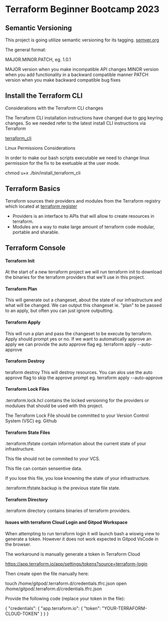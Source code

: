 # Terraform Beginner Bootcamp 2023

## Semantic Versioning
This project is going utilize semantic versioning for its tagging.
[semver.org](https://semver.org/)

The general format:

MAJOR.MINOR.PATCH, eg. 1.0.1

MAJOR version when you make incompatible API changes
MINOR version when you add functionality in a backward compatible manner
PATCH version when you make backward compatible bug fixes

## Install the Terraform CLI

Considerations with the Terraform CLI changes

The Terraform CLI installation instructions have changed 
due to gpg keyring changes. So we needed refer to the latest install CLI instructions via Terraform 

[terraform_cli](https://developer.hashicorp.com/terraform/tutorials/aws-get-started/install-cli)

Linux Permissions Considerations

In order to make our bash scripts executable we need to change linux permission for the fix to be exetuable at the user mode.
 
chmod u+x ./bin/install_terraform_cli

## Terraform Basics

Terraform sources their providers and modules from the Terraform registry which located at [terraform register](registry.terraform.io) 

* Providers is an interface to APIs that will allow to create resources in terraform.
* Modules are a way to make large amount of terraform code modular, portable and sharable.

## Terraform Console

#### Terraform Init

At the start of a new terraform project we will run terraform init to download the binaries for the terraform providers that we'll use in this project.

#### Terraform Plan

This will generate out a changeset, about the state of our infrastructure and what will be changed.
We can output this changeset ie. "plan" to be passed to an apply, but often you can just ignore outputting.

#### Terraform Apply

This will run a plan and pass the changeset to be execute by terraform. Apply should prompt yes or no.
If we want to automatically approve an apply we can provide the auto approve flag eg. terraform apply --auto-approve

#### Terraform Destroy

teraform destroy This will destroy resources.
You can alos use the auto approve flag to skip the approve prompt eg. terraform apply --auto-approve

#### Terraform Lock Files

.terraform.lock.hcl contains the locked versioning for the providers or modulues that should be used with this project.

The Terraform Lock File should be committed to your Version Control System (VSC) eg. Github

#### Terraform State Files

.terraform.tfstate contain information about the current state of your infrastructure.

This file should not be commited to your VCS.

This file can contain sensentive data.

If you lose this file, you lose knowning the state of your infrastructure.

.terraform.tfstate.backup is the previous state file state.

#### Terraform Directory
.terraform directory contains binaries of terraform providers.

#### Issues with terraform Cloud Login and Gitpod Workspace

When attempting to run terraform login it will launch bash a wiswig view to generate a token. However it does not work expected in Gitpod VsCode in the browser.

The workaround is manually generate a token in Terraform Cloud

https://app.terraform.io/app/settings/tokens?source=terraform-login

Then create open the file manually here:

touch /home/gitpod/.terraform.d/credentials.tfrc.json
open /home/gitpod/.terraform.d/credentials.tfrc.json

Provide the following code (replace your token in the file):

{
  "credentials": {
    "app.terraform.io": {
      "token": "YOUR-TERRAFORM-CLOUD-TOKEN"
    }
  }
}









